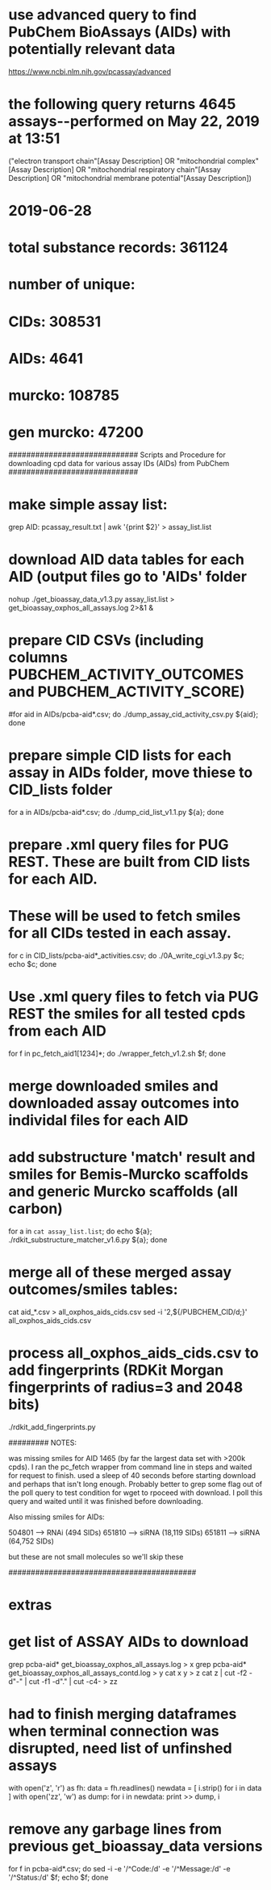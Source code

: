 
# use advanced query to find PubChem BioAssays (AIDs) with potentially relevant data
https://www.ncbi.nlm.nih.gov/pcassay/advanced

# the following query returns 4645 assays--performed on May 22, 2019 at 13:51
("electron transport chain"[Assay Description] OR "mitochondrial complex"[Assay Description] OR "mitochondrial respiratory chain"[Assay Description] OR "mitochondrial membrane potential"[Assay Description])


# 2019-06-28
#
# total substance records: 361124
#
# number of unique:
# 	CIDs:		308531
#	AIDs:		4641
#	murcko:		108785 
#	gen murcko:	47200


#############################
Scripts and Procedure for downloading cpd data for various assay IDs (AIDs) from PubChem
#############################

# make simple assay list:
grep AID: pcassay_result.txt | awk '{print $2}' > assay_list.list

# download AID data tables for each AID (output files go to 'AIDs' folder
nohup ./get_bioassay_data_v1.3.py assay_list.list > get_bioassay_oxphos_all_assays.log 2>&1 &

# prepare CID CSVs (including columns PUBCHEM_ACTIVITY_OUTCOMES and PUBCHEM_ACTIVITY_SCORE)
#for aid in AIDs/pcba-aid*.csv; do ./dump_assay_cid_activity_csv.py ${aid}; done

# prepare simple CID lists for each assay in AIDs folder, move thiese to CID_lists folder
for a in AIDs/pcba-aid*.csv; do ./dump_cid_list_v1.1.py  ${a}; done

# prepare .xml query files for PUG REST. These are built from CID lists for each AID.
# These will be used to fetch smiles for all CIDs tested in each assay.
for c in CID_lists/pcba-aid*_activities.csv; do ./0A_write_cgi_v1.3.py $c; echo $c; done

# Use .xml query files to fetch via PUG REST the smiles for all tested cpds from each AID
for f in pc_fetch_aid1[1234]*; do ./wrapper_fetch_v1.2.sh $f; done

# merge downloaded smiles and downloaded assay outcomes into individal files for each AID
# add substructure 'match' result and smiles for Bemis-Murcko scaffolds and generic Murcko scaffolds (all carbon)
for a in `cat assay_list.list`; do echo ${a}; ./rdkit_substructure_matcher_v1.6.py ${a}; done

# merge all of these merged assay outcomes/smiles tables:
cat aid_*.csv > all_oxphos_aids_cids.csv
sed -i '2,${/PUBCHEM_CID/d;}' all_oxphos_aids_cids.csv

# process all_oxphos_aids_cids.csv to add fingerprints (RDKit Morgan fingerprints of radius=3 and 2048 bits)
./rdkit_add_fingerprints.py


#########
NOTES:

was missing smiles for AID 1465 (by far the largest data set with >200k cpds). I ran the pc_fetch wrapper from command line in steps and waited for request to finish. used a sleep of 40 seconds before starting download and perhaps that isn't long enough. Probably better to grep some flag out of the poll query to test condition for wget to rpoceed with download. I poll this query and waited until it was finished before downloading.

Also missing smiles for AIDs:

504801 --> RNAi (494 SIDs)
651810 --> siRNA (18,119 SIDs)
651811 --> siRNA (64,752 SIDs)

but these are not small molecules so we'll skip these


##########################################
# extras

# get list of ASSAY AIDs to download
grep pcba-aid* get_bioassay_oxphos_all_assays.log > x
grep pcba-aid* get_bioassay_oxphos_all_assays_contd.log > y
cat x y > z
cat z | cut -f2 -d"-" | cut -f1 -d"." | cut -c4- > zz

# had to finish merging dataframes when terminal connection was disrupted, need list of unfinshed assays
with open('z', 'r') as fh:
    data = fh.readlines()
newdata = [ i.strip() for i in data ]
with open('zz', 'w') as dump:
    for i in newdata:
        print >> dump, i

# remove any garbage lines from previous get_bioassay_data versions
for f in pcba-aid*.csv; do sed -i -e '/^Code:/d' -e '/^Message:/d' -e '/^Status:/d' $f; echo $f; done





